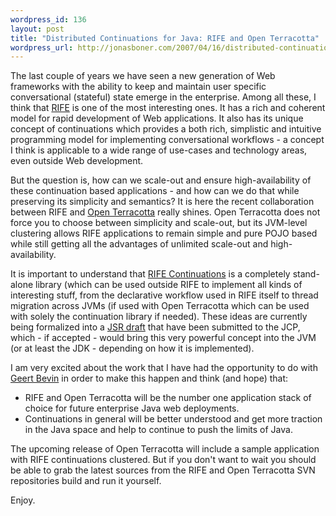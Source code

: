 ```yaml
--- 
wordpress_id: 136
layout: post
title: "Distributed Continuations for Java: RIFE and Open Terracotta"
wordpress_url: http://jonasboner.com/2007/04/16/distributed-continuations-for-java-rife-and-open-terracotta/
---
```

The last couple of years we have seen a new generation of Web frameworks with the ability to keep and maintain user specific conversational (stateful) state emerge in the enterprise. Among all these, I think that <a href="http://rifers.org/">RIFE</a> is one of the most interesting ones. It has a rich and coherent model for rapid development of Web applications. It also has its unique concept of continuations which provides a both rich, simplistic and intuitive programming model for implementing conversational workflows - a concept I think is applicable to a wide range of use-cases and technology areas, even outside Web development. 

But the question is, how can we scale-out and ensure high-availability of these continuation based applications - and how can we do that while preserving its simplicity and semantics? It is here the recent collaboration between RIFE and <a href="http://terracotta.org/">Open Terracotta</a> really shines. Open Terracotta does not force you to choose between simplicity and scale-out, but its JVM-level clustering allows RIFE applications to remain simple and pure POJO based while still getting all the advantages of unlimited scale-out and high-availability. 

It is important to understand that <a href="http://rifers.org/wiki/display/RIFECNT/Home">RIFE Continuations</a> is a completely stand-alone library (which can be used outside RIFE to implement all kinds of interesting stuff, from the declarative workflow used in RIFE itself to thread migration across JVMs (if used with Open Terracotta which can be used with solely the continuation library if needed). These ideas are currently being formalized into a <a href="http://rifers.org/wiki/display/RIFECNT/JSR+Continuations+Provider+API">JSR draft</a> that have been submitted to the JCP, which - if accepted - would bring this very powerful concept into the JVM (or at least the JDK - depending on how it is implemented). 

I am very excited about the work that I have had the opportunity to do with <a href="http://rifers.org/blogs/gbevin">Geert Bevin</a> in order to make this happen and think (and hope) that:

<ul>
<li>RIFE and Open Terracotta will be the number one application stack of choice for future enterprise Java web deployments.
</li>
<li>Continuations in general will be better understood and get more traction in the Java space and help to continue to push the limits of Java. 
</li>
</ul>

The upcoming release of Open Terracotta will include a sample application with RIFE continuations clustered. But if you don't want to wait you should be able to grab the latest sources from the RIFE and Open Terracotta SVN repositories build and run it yourself. 

Enjoy.
